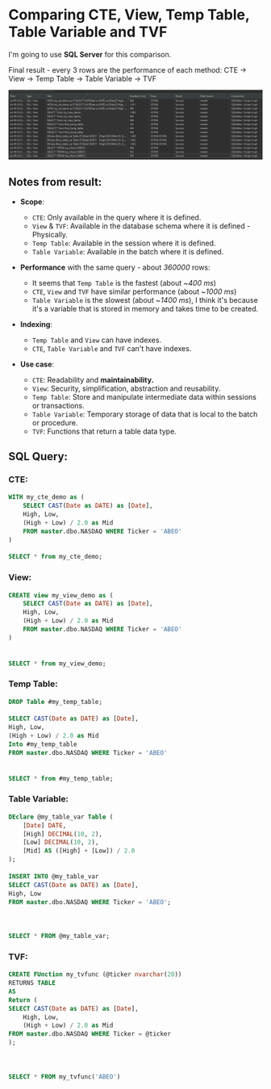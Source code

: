 # Comparing CTE, View, Temp Table, Table Variable and TVF 

I'm going to use **SQL Server** for this comparison.

Final result - every 3 rows are the performance of each method: CTE -> View -> Temp Table -> Table Variable -> TVF


![alt text](image.png)


## Notes from result:
- **Scope**:
  - `CTE`: Only available in the query where it is defined.
  - `View` & `TVF`: Available in the database schema where it is defined - Physically.
  - `Temp Table`: Available in the session where it is defined.
  - `Table Variable`: Available in the batch where it is defined.

- **Performance** with the same query - about *360000* rows:
  - It seems that `Temp Table` is the fastest (about ~*400 ms*)
  - `CTE`, `View` and `TVF` have similar performance (about ~*1000 ms*)
  - `Table Variable` is the slowest (about ~*1400 ms*), I think it's because it's a variable that is stored in memory and takes time to be created.

- **Indexing**:
  - `Temp Table` and `View` can have indexes.
  - `CTE`, `Table Variable` and `TVF` can't have indexes.

- **Use case**:
  - `CTE`: Readability and **maintainability.**
  - `View`: Security, simplification, abstraction and reusability.
  - `Temp Table`: Store and manipulate intermediate data within sessions or transactions.
  - `Table Variable`: Temporary storage of data that is local to the batch or procedure.
  - `TVF`: Functions that return a table data type.



## SQL Query:

### CTE:
```sql
WITH my_cte_demo as (
	SELECT CAST(Date as DATE) as [Date],
	High, Low,
	(High + Low) / 2.0 as Mid
	FROM master.dbo.NASDAQ WHERE Ticker = 'ABEO'
) 

SELECT * from my_cte_demo;
```

### View:
```sql
CREATE view my_view_demo as (
	SELECT CAST(Date as DATE) as [Date],
	High, Low,
	(High + Low) / 2.0 as Mid
	FROM master.dbo.NASDAQ WHERE Ticker = 'ABEO'
)


SELECT * from my_view_demo;
```

### Temp Table:
```sql
DROP Table #my_temp_table;

SELECT CAST(Date as DATE) as [Date],
High, Low,
(High + Low) / 2.0 as Mid
Into #my_temp_table
FROM master.dbo.NASDAQ WHERE Ticker = 'ABEO'


SELECT * from #my_temp_table;
```

### Table Variable:
```sql
DEclare @my_table_var Table (
	[Date] DATE,
    [High] DECIMAL(10, 2),
    [Low] DECIMAL(10, 2),
    [Mid] AS ([High] + [Low]) / 2.0
);

INSERT INTO @my_table_var 
SELECT CAST(Date as DATE) as [Date],
High, Low
FROM master.dbo.NASDAQ WHERE Ticker = 'ABEO';



SELECT * FROM @my_table_var;
```

### TVF:
```sql
CREATE FUnction my_tvfunc (@ticker nvarchar(20)) 
RETURNS TABLE 
AS
Return (
SELECT CAST(Date as DATE) as [Date],
	High, Low,
	(High + Low) / 2.0 as Mid
FROM master.dbo.NASDAQ WHERE Ticker = @ticker
);



SELECT * FROM my_tvfunc('ABEO')
```